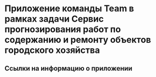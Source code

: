 # Приложение команды Team в рамках задачи Сервис прогнозирования работ по содержанию и ремонту объектов городского хозяйства


## Ссылки на информацию о приложении



